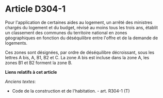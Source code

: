 # Article D304-1

Pour l'application de certaines aides au logement, un arrêté des ministres chargés du logement et du budget, révisé au moins
tous les trois ans, établit un classement des communes du territoire national en zones géographiques en fonction du
déséquilibre entre l'offre et de la demande de logements. 

Ces zones sont désignées, par ordre de déséquilibre décroissant, sous les lettres A bis, A, B1, B2 et C. La zone A bis est
incluse dans la zone A, les zones B1 et B2 forment la zone B.

**Liens relatifs à cet article**

_Anciens textes_:

  - Code de la construction et de l'habitation. - art. R304-1 (T)
